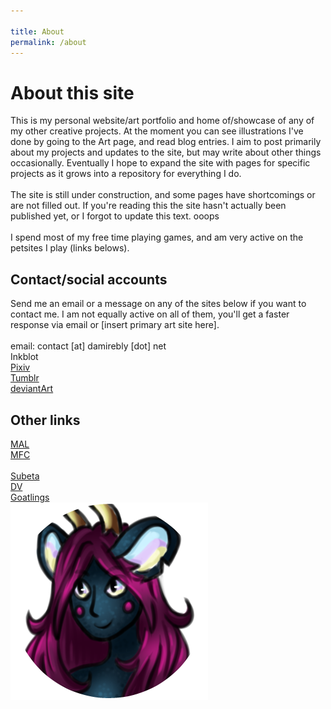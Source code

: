 ```yaml
---

title: About
permalink: /about
---
```


<div class="about__container">
    <div class="about__boxes">
        <div class="about__description">
         <h1>About this site</h1>
          This is my personal website/art portfolio and home of/showcase of any of my other creative projects. At the moment you can see illustrations I've done by going to the Art page, and read blog entries. I aim to post primarily about my projects and updates to the site, but may write about other things occasionally. Eventually I hope to expand the site with pages for specific projects as it grows into a repository for everything I do. <br><br>
          The site is still under construction, and some pages have shortcomings or are not filled out. If you're reading this the site hasn't actually been published yet, or I forgot to update this text. ooops<br><br>I spend most of my free time playing games, and am very active on the petsites I play (links belows). 
        </div>
        <div class="about__linkbox">
        <h2>Contact/social accounts</h2>
        Send me an email or a message on any of the sites below if you want to contact me. I am not equally active on all of them, you'll get a faster response via email or [insert primary art site here].<br><br>
        email: contact [at] damirebly [dot] net<br>
        Inkblot<br>
        <a href="https://www.pixiv.net/en/users/9891015">Pixiv</a><br>
        <a href="https://www.tumblr.com/damirebly">Tumblr</a><br>
        <a href="https://www.deviantart.com/damirebly">deviantArt</a><br>
        </div>
        <div class="about__linkbox">
        <h2>Other links</h2>
        <a href="https://myanimelist.net/profile/Blynight">MAL</a><br>
        <a href="https://myfigurecollection.net/profile/Blynight">MFC</a><br><br>
        <a href="https://subeta.net/users/Syre">Subeta</a><br>
        <a href="https://dappervolk.com/profile/51631">DV</a><br>
        <a href="https://www.goatlings.com/profile/u/6054">Goatlings</a><br>
        </div>
    </div>
    <div><img src="/images/logo-icons/maskot-profile.png" class="about__profile"></div>
</div>



